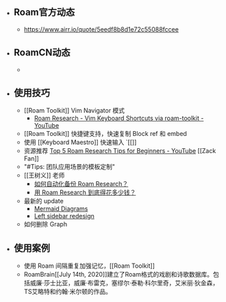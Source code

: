 - ## Roam官方动态
    - https://www.airr.io/quote/5eedf8b8d1e72c55088fccee
- ## RoamCN动态
    - 
- ## 使用技巧
    - [[Roam Toolkit]] Vim Navigator 模式
        - [Roam Research - Vim Keyboard Shortcuts via roam-toolkit - YouTube](https://www.youtube.com/watch?v=ZxtT05CjOyo&feature=youtu.be)
    - [[Roam Toolkit]] 快捷键支持，快速复制 Block ref 和 embed
    - 使用 [[Keyboard Maestro]] 快速输入 `[[]]
    - 资源推荐 [Top 5 Roam Research Tips for Beginners - YouTube](https://www.youtube.com/watch?v=b2Q5bAhtV9Y) [[Zack Fan]]
    - "#Tips: 团队应用场景的模板定制"
    - [[王树义]] 老师
        - [如何自动化备份 Roam Research？](https://b23.tv/bbXDVg)
        - [用 Roam Research 到底得花多少钱？](https://b23.tv/OR0qac)
    - 最新的 update
        - [Mermaid Diagrams](https://roamresearch.com/#/app/help/page/kw78QlSZ6)
        - [Left sidebar redesign](https://roamresearch.com/#/app/help/page/UxJ0nGW7v)
    - 如何删除 Graph
- ## 使用案例
    - 使用 Roam 间隔重复加强记忆，[[Roam Toolkit]]  
    - RoamBrain[[July 14th, 2020]]建立了Roam格式的戏剧和诗歌数据库。包括威廉·莎士比亚，威廉·布雷克，塞缪尔·泰勒·科尔里奇，艾米丽·狄金森，TS艾略特和约翰·米尔顿的作品。
